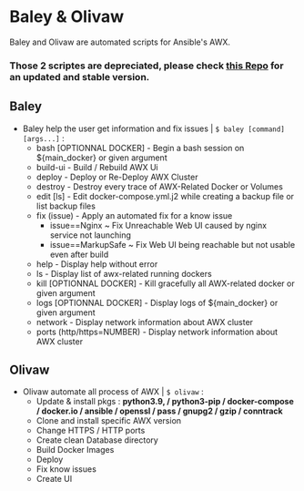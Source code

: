 # Baley & Olivaw
Baley and Olivaw are automated scripts for Ansible's AWX.

### Those 2 scriptes are depreciated, please check [this Repo](https://github.com/Kori-San/baley) for an updated and stable version.

## Baley
- Baley help the user get information and fix issues | ```$ baley [command] [args...]``` :
    - bash [OPTIONNAL DOCKER] - Begin a bash session on ${main_docker} or given argument
    - build-ui - Build / Rebuild AWX Ui
    - deploy - Deploy or Re-Deploy AWX Cluster
    - destroy - Destroy every trace of AWX-Related Docker or Volumes
    - edit [ls] - Edit docker-compose.yml.j2 while creating a backup file or list backup files
    - fix (issue) - Apply an automated fix for a know issue
        - issue==Nginx ~ Fix Unreachable Web UI caused by nginx service not launching
        - issue==MarkupSafe ~ Fix Web UI being reachable but not usable even after build
    - help - Display help without error
    - ls - Display list of awx-related running dockers
    - kill [OPTIONNAL DOCKER] - Kill gracefully all AWX-related docker or given argument
    - logs [OPTIONNAL DOCKER] - Display logs of ${main_docker} or given argument
    - network - Display network information about AWX cluster
    - ports (http/https=NUMBER) - Display network information about AWX cluster

## Olivaw
- Olivaw automate all process of AWX | ```$ olivaw``` :
    - Update & install pkgs : __python3.9, / python3-pip / docker-compose / docker.io / ansible / openssl / pass / gnupg2 / gzip / conntrack__
    - Clone and install specific AWX version
    - Change HTTPS / HTTP ports
    - Create clean Database directory
    - Build Docker Images
    - Deploy
    - Fix know issues
    - Create UI
